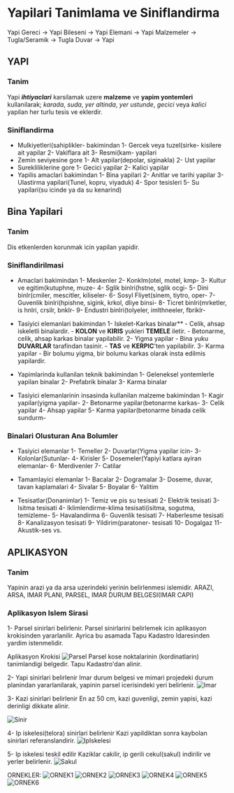 # Yapilari Tanimlama ve Siniflandirma

Yapi Gereci -> Yapi Bileseni -> Yapi Elemani -> Yapi
Malzemeler  -> Tugla/Seramik -> Tugla Duvar  -> Yapi

## YAPI
### Tanim
Yapi ***ihtiyaclari*** karsilamak uzere **malzeme** ve **yapim yontemleri** kullanilarak; *karada*, *suda*, *yer altinda*, *yer ustunde*, *gecici* veya *kalici* yapilan her turlu tesis ve eklerdir.
### Siniflandirma
- Mulkiyetleri(sahiplikler- bakimindan
    1- Gercek veya tuzel(sirke- kisilere ait yapilar
    2- Vakiflara ait
    3- Resmi(kam- yapilari
- Zemin seviyesine gore
    1- Alt yapilar(depolar, siginakla)
    2- Ust yapilar
- Surekliliklerine gore
    1- Gecici yapilar
    2- Kalici yapilar
- Yapilis amaclari bakimindan
    1- Bina yapilari
    2- Anitlar ve tarihi yapilar
    3- Ulastirma yapilari(Tunel, kopru, viyaduk)
    4- Spor tesisleri
    5- Su yapilari(su icinde ya da su kenarind)
## Bina Yapilari

### Tanim
Dis etkenlerden korunmak icin yapilan yapidir.

### Siniflandirilmasi
- Amaclari bakimindan
    1- Meskenler
    2- Konklm(otel, motel, kmp-
    3- Kultur ve egitim(kutuphne, muze-
    4- Sglik binlri(hstne, sglik ocgi-
    5- Dini binlr(cmiler, mescitler, kiliseler-
    6- Sosyl Fliyet(sinem, tiytro, oper-
    7- Guvenlik binlri(hpishne, sigink, krkol, dliye binsi-
    8- Ticret binlri(mrketler, is hnlri, crsilr, bnklr-
    9- Endustri binlri(tolyeler, imlthneeler, fbriklr-

- Tasiyici elemanlari bakimindan
    1- Iskelet-Karkas binalar**
       - Celik, ahsap iskeletli binalardir.
       - **KOLON** ve **KIRIS** yukleri **TEMELE** iletir.
       - Betonarme, celik, ahsap karkas binalar yapilabilir.
    2- Yigma yapilar
       - Bina yuku **DUVARLAR** tarafindan tasinir.
       - **TAS** ve **KERPIC**'ten yapilabilir.
    3- Karma yapilar
        - Bir bolumu yigma, bir bolumu karkas olarak insta edilmis yapilardir.

- Yapimlarinda kullanilan teknik bakimindan
    1- Geleneksel yontemlerle yapilan binalar
    2- Prefabrik binalar
    3- Karma binalar

- Tasiyici elemanlarinin insasinda kullanilan malzeme bakimindan
    1- Kagir yapilar(yigma yapilar-
    2- Betonarme yapilar(betonarme karkas-
    3- Celik yapilar
    4- Ahsap yapilar
    5- Karma yapilar(betonarme binada celik sundurm-
### Binalari Olusturan Ana Bolumler
- Tasiyici elemanlar
    1- Temeller
    2- Duvarlar(Yigma yapilar icin-
    3- Kolonlar(Sutunlar-
    4- Kirisler
    5- Dosemeler(Yapiyi katlara ayiran elemanlar-
    6- Merdivenler
    7- Catilar

- Tamamlayici elemanlar
    1- Bacalar
    2- Dogramalar
    3- Doseme, duvar, tavan kaplamalari
    4- Sivalar
    5- Boyalar
    6- Yalitim

- Tesisatlar(Donanimlar)
    1- Temiz ve pis su tesisati
    2- Elektrik tesisati
    3- Isitma tesisati
    4- Iklimlendirme-klima tesisati(isitma, sogutma, temizleme-
    5- Havalandirma
    6- Guvenlik tesisati
    7- Haberlesme tesisati
    8- Kanalizasyon tesisati
    9- Yildirim(paratoner- tesisati
    10- Dogalgaz
    11- Akustik-ses vs.

## APLIKASYON

### Tanim
Yapinin arazi ya da arsa uzerindeki yerinin belirlenmesi islemidir.
ARAZI, ARSA, IMAR PLANI, PARSEL, IMAR DURUM BELGESI(IMAR CAPI)

### Aplikasyon Islem Sirasi
1- Parsel sinirlari belirlenir.
Parsel sinirlarini belirlemek icin aplikasyon krokisinden yararlanilir. Ayrica bu asamada Tapu Kadastro Idaresinden yardim istenmelidir.

Aplikasyon Krokisi
![Parsel](./images/parsel.png)
Parsel kose noktalarinin (kordinatlarin) tanimlandigi belgedir. Tapu Kadastro'dan alinir.

2- Yapi sinirlari belirlenir
Imar durum belgesi ve mimari projedeki durum planindan yararlanilarak, yapinin parsel icerisindeki yeri belirlenir.
![Imar](./images/imar.png)

3- Kazi sinirlari belirlenir
En az 50 cm, kazi guvenligi, zemin yapisi, kazi derinligi dikkate alinir.

![Sinir](./images/sinir.png)

4- Ip iskelesi(telora) sinirlari belirlenir
Kazi yapildiktan sonra kaybolan sinirlari referanslandirir.
![IpIskelesi](./images/ipiskelesi.png)

5- Ip iskelesi teskil edilir
Kaziklar cakilir, ip gerili cekul(sakul) indirilir ve yerler belirlenir.
![Sakul](./images/sakul.png)

ORNEKLER:
![ORNEK1](./images/ornek1.png)
![ORNEK2](./images/ornek2.png)
![ORNEK3](./images/ornek3.png)
![ORNEK4](./images/ornek4.png)
![ORNEK5](./images/ornek5.png)
![ORNEK6](./images/ornek6.png)
